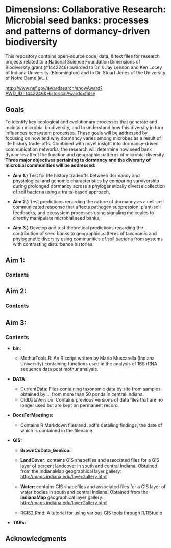 # Dimensions: Collaborative Research: Microbial seed banks: processes and patterns of dormancy-driven biodiversity

This repository contains open-source code, data, & text files for research projects related to a National Science Foundation Dimensions of Biodiversity grant (#1442246) awarded to Dr.'s Jay Lennon and Ken Locey of Indiana University (Bloomington) and to Dr. Stuart Jones of the University of Notre Dame (#...).

http://www.nsf.gov/awardsearch/showAward?AWD_ID=1442246&HistoricalAwards=false

## Goals
To identify key ecological and evolutionary processes that generate and maintain microbial biodiversity, and to understand how this diversity in turn influences ecosystem processes. These goals will be addressed by focusing on how and why dormancy varies among microbes as a result of life history trade-offs. Combined with novel insight into dormancy-driven communication networks, the research will determine how seed bank dynamics affect the function and geographic patterns of microbial diversity. **Three major objectives pertaining to dormancy and the diversity of microbial communities will be addressed:**

* **Aim 1.)** Test for life history tradeoffs between dormancy and physiological and genomic characteristics by comparing survivorship during prolonged dormancy across a phylogenetically diverse collection of soil bacteria using a traits-based approach, 

* **Aim 2.)** Test predictions regarding the nature of dormancy as a cell-cell communicated response that affects pathogen suppression, plant-soil feedbacks, and ecosystem processes using signaling molecules to directly manipulate microbial seed banks, 

* **Aim 3.)** Develop and test theoretical predictions regarding the contribution of seed banks to geographic patterns of taxonomic and phylogenetic diversity using communities of soil bacteria from systems with contrasting disturbance histories.

## Aim 1: 

### Contents


## Aim 2:

### Contents


## Aim 3: 

### Contents

* **bin:** 
	* MothurTools.R: An R script written by Mario Muscarella (Indiana University) containing functions used in the analysis of 16S rRNA sequence data post mothur analysis.

* **DATA:**
	* CurrentData: Files containing taxonomic data by site from samples obtained by ... from more than 50 ponds in central Indiana.
	* OldDataVersion: Contains previous versions of data files that are no longer used but are kept on permanent record.

* **DocsForMeetings:**

	* Contains R Markdown files and .pdf's detailing findings, the date of which is contained in the filename.

* **GIS:**
	* **BrownCoData_GeoEco:**
	
	* **LandCover:** contains GIS shapefiles and associated files for a GIS layer of percent landcover in south and central Indiana. Obtained from the IndianaMap geographical layer gallery: http://maps.indiana.edu/layerGallery.html.
	
	* **Water:** contains GIS shapefiles and associated files for a GIS layer of water bodies in south and central Indiana. Obtained from the **IndianaMap** geographical layer gallery: http://maps.indiana.edu/layerGallery.html. 
	
	* RGIS2.Rmd: A tutorial for using various GIS tools through R/RStudio	


* **TARs:**








## Acknowledgments

